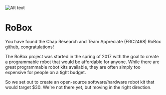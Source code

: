 ![Alt text](https://robox.chapresearch.com/media/robox.png)

# RoBox
You have found the Chap Research and Team Appreciate (FRC2468)
RoBox github, congratulations!

The RoBox project was started in the spring of 2017 with the
goal to create a programmable robot that would be affordable
for anyone. While there are great programmable robot kits
available, they are often simply too expensive for people
on a tight budget.

So we set out to create an open-source software/hardware
robot kit that would target $30.  We're not there yet,
but moving in the right direction.


